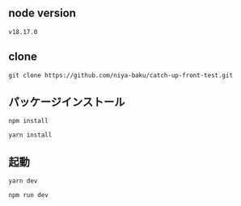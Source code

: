 ## node version
```
v18.17.0
```

## clone

```
git clone https://github.com/niya-baku/catch-up-front-test.git
```

## パッケージインストール
```
npm install
```

```
yarn install
```

## 起動
```
yarn dev
```
```
npm run dev
```
